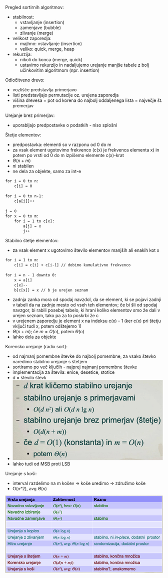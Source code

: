 Pregled sortirnih algoritmov:
- stabilnost:
	- vstavljanje (insertion)
	- zamenjave (bubble)
	- zlivanje (merge)
- velikost zaporedja:
	- majhno: vstavljanje (insertion)
	- veliko: quick, merge, heap
- rekurzija:
	- nikoli do konca (merge, quick)
	- ustavimo rekurzijo in nadaljujemo urejanje manjše tabele z bolj učinkovitim algoritmom (npr. insertion)

Odločitveno drevo:
- vozlišče predstavlja primerjavo
- listi predstavljajo permutacije oz. urejena zaporedja
- višina drevesa = pot od korena do najbolj oddaljenega lista = največje št. premerjav

Urejanje brez primerjav:
- uporabljajo predpostavke o podatkih - niso splošni

Štetje elementov:
- predpostavka: elementi so v razponu od 0 do m
- za vsak element ugotovimo frekvenco (c(x) je frekvenca elementa x) in potem po vrsti od 0 do m izpišemo elemente c(x)-krat
- $\Theta(n + m)$
- ni stabilen
- ne dela za objekte, samo za int-e

```
for i = 0 to n:
	c[i] = 0

for i = 0 to n-1:
	c[a[i]]++

j = 0
for x = 0 to m:
	for i = 1 to c[x]:
		a[j] = x
		j++
```

Stabilno štetje elementov:
- za vsak element x ugotovimo število elementov manjših ali enakih kot x
```
for i = 1 to m:
	c[i] = c[i] + c[i-1] // dobimo kumulativno frekvenco

for i = n - 1 downto 0:
	x = a[i]
	c[x]--
	b[c[x]] = x // b je urejen seznam
```
- zadnja zanka mora od spodaj navzdol, da se element, ki se pojavi zadnji v tabeli da na zadnje mesto od vseh teh elementov; če bi šli od spodaj navzgor, bi rabili posebej tabelo, ki hrani koliko elementov smo že dali v urejen seznam, tako pa za to poskrbi že c
- v urejenem zaporedju je element x na indeksu c(x) - 1 (ker c(x) pri štetju vključi tudi x, potem odštejemo 1)
- $\Theta(n + m)$; če $m = O(n)$, potem $\Theta(n)$
- lahko dela za objekte

Korensko urejanje (radix sort):
- od najmanj pomembne števke do najbolj pomembne, za vsako števko naredimo stabilno urejanje s štetjem
- sortiramo po več ključih - najprej najmanj pomembne števke
- implementacija za števila: enice, desetice, stotice
- d = število števk
- ![350](../../Images2/Pasted%20image%2020241210233411.png)
- lahko tudi od MSB proti LSB

Urejanje s koši:
- interval razdelimo na m košev => koše uredimo => združimo koše
- O(n^2), avg $\Theta(n)$

![500](../../Images2/Pasted%20image%2020241211002858.png)